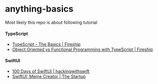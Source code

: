 # anything-basics

Most likely this repo is about following tutorial

#### TypeScript
- [TypeScript - The Basics | Fireship](https://www.youtube.com/watch?v=ahCwqrYpIuM)
- [Object Oriented vs Functional Programming with TypeScript | Fireship](https://www.youtube.com/watch?v=fsVL_xrYO0w)

#### SwiftUI
- [100 Days of SwiftUI | hackingwithswift](https://www.hackingwithswift.com/100/swiftui)
- [SwiftUI: Meme Creator | The Startup](https://medium.com/swlh/swiftui-meme-creator-a5241716c282)
